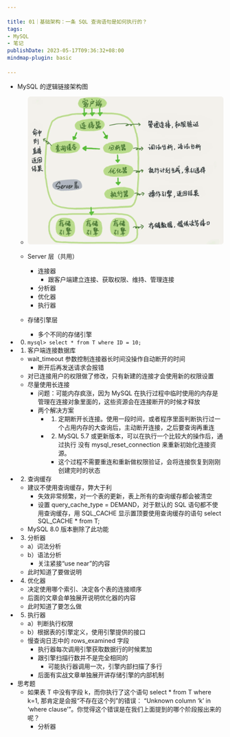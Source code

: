 ```yaml
---

title: 01｜基础架构：一条 SQL 查询语句是如何执行的？
tags:
- MySQL
- 笔记
publishDate: 2023-05-17T09:36:32+08:00
mindmap-plugin: basic

---
```


- MySQL 的逻辑链接架构图
  - ![image.png](https://raw.githubusercontent.com/11ze/static/main/images/mysql45-01-1.png)

  - Server 层（共用）
    - 连接器
      - 跟客户端建立连接、获取权限、维持、管理连接
    - 分析器
    - 优化器
    - 执行器
  - 存储引擎层
    - 多个不同的存储引擎
- 0. `mysql> select * from T where ID = 10;`
- 1. 客户端连接数据库
  - wait_timeout 参数控制连接器长时间没操作自动断开的时间
    - 断开后再发送请求会报错
  - 对已连接用户的权限做了修改，只有新建的连接才会使用新的权限设置
  - 尽量使用长连接
    - 问题：可能内存疯涨，因为 MySQL 在执行过程中临时使用的内存是管理在连接对象里面的，这些资源会在连接断开的时候才释放
    - 两个解决方案
      - 1. 定期断开长连接。使用一段时间，或者程序里面判断执行过一个占用内存的大查询后，主动断开连接，之后要查询再重连
      - 2. MySQL 5.7 或更新版本，可以在执行一个比较大的操作后，通过执行 没有 mysql_reset_connection 来重新初始化连接资源。
        - 这个过程不需要重连和重新做权限验证，会将连接恢复到刚刚创建完时的状态
- 2. 查询缓存
  - 建议不使用查询缓存，弊大于利
    - 失效非常频繁，对一个表的更新，表上所有的查询缓存都会被清空
    - 设置 query_cache_type = DEMAND，对于默认的 SQL 语句都不使用查询缓存，用 SQL_CACHE 显示置顶要使用查询缓存的语句 select SQL_CACHE * from T;
  - MySQL 8.0 版本删除了此功能
- 3. 分析器
  - a）词法分析
  - b）语法分析
    - 关注紧接“use near”的内容
  - 此时知道了要做说明
- 4. 优化器
  - 决定使用哪个索引、决定各个表的连接顺序
  - 后面的文章会单独展开说明优化器的内容
  - 此时知道了要怎么做
- 5. 执行器
  - a）判断执行权限
  - b）根据表的引擎定义，使用引擎提供的接口
  - 慢查询日志中的 rows_examined 字段
    - 执行器每次调用引擎获取数据行的时候累加
    - 跟引擎扫描行数并不是完全相同的
      - 可能执行器调用一次，引擎内部扫描了多行
    - 后面有实战文章单独展开讲存储引擎的内部机制
- 思考题
  - 如果表 T 中没有字段 k，而你执行了这个语句 select * from T where k=1, 那肯定是会报“不存在这个列”的错误： “Unknown column ‘k’ in ‘where clause’”。你觉得这个错误是在我们上面提到的哪个阶段报出来的呢？
    - 分析器

